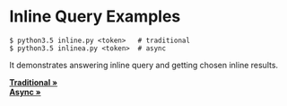 # Inline Query Examples

```
$ python3.5 inline.py <token>   # traditional
$ python3.5 inlinea.py <token>  # async
```

It demonstrates answering inline query and getting chosen inline results.

**[Traditional »](inline.py)**  
**[Async »](inlinea.py)**
